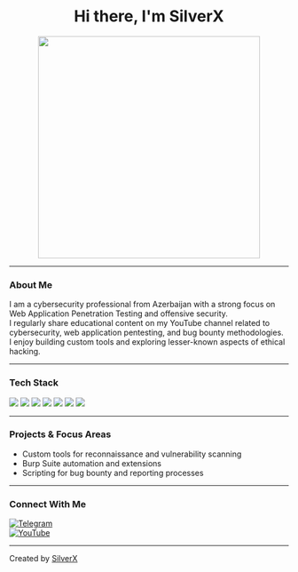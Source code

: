 <h1 align="center">Hi there, I'm SilverX</h1>

<p align="center">
  <img src="https://media.licdn.com/dms/image/v2/D5622AQE9zXT1T-HXmw/feedshare-shrink_800/B56ZWqE7RRGsAo-/0/1742315198277?e=2147483647&v=beta&t=E6Q6yeBhvyt2y_ru28g50LTQHOuS-uBvAi8Qh9KlSW4" width="400"/>
</p>

---

### About Me

I am a cybersecurity professional from Azerbaijan with a strong focus on Web Application Penetration Testing and offensive security.  
I regularly share educational content on my YouTube channel related to cybersecurity, web application pentesting, and bug bounty methodologies.  
I enjoy building custom tools and exploring lesser-known aspects of ethical hacking.

---

### Tech Stack

<p>
  <img src="https://img.shields.io/badge/Python-05122A?style=flat&logo=python&logoColor=white"/>
  <img src="https://img.shields.io/badge/JavaScript-05122A?style=flat&logo=javascript"/>
  <img src="https://img.shields.io/badge/HTML-05122A?style=flat&logo=html5"/>
  <img src="https://img.shields.io/badge/CSS-05122A?style=flat&logo=css3"/>
  <img src="https://img.shields.io/badge/Linux-05122A?style=flat&logo=linux"/>
  <img src="https://img.shields.io/badge/Git-05122A?style=flat&logo=git"/>
  <img src="https://img.shields.io/badge/Docker-05122A?style=flat&logo=docker"/>
</p>

---

### Projects & Focus Areas

- Custom tools for reconnaissance and vulnerability scanning  
- Burp Suite automation and extensions  
- Scripting for bug bounty and reporting processes

---

### Connect With Me

[![Telegram](https://img.shields.io/badge/-Telegram-05122A?style=flat&logo=telegram)](https://t.me/silverxvip)  
[![YouTube](https://img.shields.io/badge/-YouTube-FF0000?style=flat&logo=youtube&logoColor=white)](https://www.youtube.com/@silverxcyber)

---

Created by [SilverX](https://github.com/silverxpymaster)
